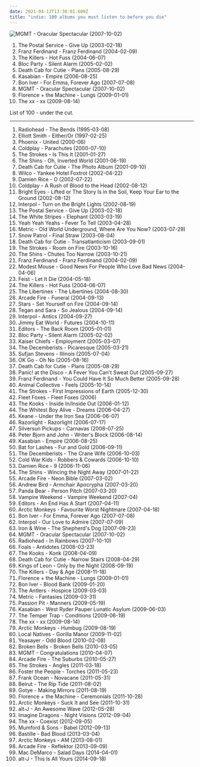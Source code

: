 ```yaml
---
date: 2021-04-12T13:38:01.600Z
title: "indie: 100 albums you must listen to before you die"
---
```

![MGMT - Oracular Spectacular (2007-10-02)](http://coverartarchive.org/release/683fd794-f6e2-3c6d-9b46-b392e4ae5047/24085861268-500.jpg "MGMT - Oracular Spectacular (2007-10-02)")
<ol class="albums">
<li data-cover="https://img.discogs.com/0KYiptrcWBVNaineREV1kbuow2U=/fit-in/600x588/filters:strip_icc():format(jpeg):mode_rgb():quality(90)/discogs-images/R-5104968-1384623054-8986.jpeg.jpg" data-tags="indie, electronic" role="button">The Postal Service - Give Up (2003-02-18)</li>
<li data-cover="http://coverartarchive.org/release/b434a801-3c05-46e2-8d43-6a56b77f56c6/8875665067-500.jpg" data-tags="indie rock, indie, franz ferdinand, rock" role="button">Franz Ferdinand - Franz Ferdinand (2004-02-09)</li>
<li data-cover="https://img.discogs.com/s_xHgLh4LMSvi6EsciX_mtUmKy0=/fit-in/600x594/filters:strip_icc():format(jpeg):mode_rgb():quality(90)/discogs-images/R-368410-1280359276.jpeg.jpg" data-tags="indie rock, indie, rock" role="button">The Killers - Hot Fuss (2004-06-07)</li>
<li data-cover="https://img.discogs.com/hFG9pe0pGf4SoIHMpU3SHkN8D24=/fit-in/600x600/filters:strip_icc():format(jpeg):mode_rgb():quality(90)/discogs-images/R-831879-1563019220-4715.jpeg.jpg" data-tags="indie rock" role="button">Bloc Party - Silent Alarm (2005-02-02)</li>
<li data-cover="http://coverartarchive.org/release/e6b48feb-4df7-4feb-b35f-efdb7695a949/9165973395-500.jpg" data-tags="indie" role="button">Death Cab for Cutie - Plans (2005-08-29)</li>
<li data-cover="https://via.placeholder.com/450" data-tags="indie, indie rock" role="button">Kasabian - Empire (2006-08-25)</li>
<li data-cover="https://img.discogs.com/Uch80IKVlQ2hcrz3xR5xx_QoN1Y=/fit-in/400x400/filters:strip_icc():format(jpeg):mode_rgb():quality(90)/discogs-images/R-1284045-1206310312.jpeg.jpg" data-tags="folk, indie" role="button">Bon Iver - For Emma, Forever Ago (2007-07-08)</li>
<li data-cover="http://coverartarchive.org/release/683fd794-f6e2-3c6d-9b46-b392e4ae5047/24085861268-500.jpg" data-tags="indie, electronic" role="button">MGMT - Oracular Spectacular (2007-10-02)</li>
<li data-cover="http://coverartarchive.org/release/11572329-7330-36eb-bcfb-787987c783be/9704570995-500.jpg" data-tags="indie" role="button">Florence + the Machine - Lungs (2009-01-01)</li>
<li data-cover="http://coverartarchive.org/release/2d9f9aac-1884-3939-a3b7-01437151e495/7167631451-500.jpg" data-tags="indie" role="button">The xx - xx (2009-08-14)</li>
</ol>
List of 100 - under the cut.
<!-- more -->

_________________

<ol class="albums">
<li data-cover="http://coverartarchive.org/release/42b46c84-2359-326a-87ee-bb056bd300c8/17814801695-500.jpg" data-tags="alternative rock, radiohead, rock" role="button">
Radiohead - The Bends (1995-03-08)
</li>
<li data-cover="http://coverartarchive.org/release/0a5aa565-8158-4e81-9776-af8044f6cc1e/18047694847-500.jpg" data-tags="singer-songwriter" role="button">
Elliott Smith - Either/Or (1997-02-25)
</li>
<li data-cover="http://coverartarchive.org/release/714d92af-7538-48cb-ad06-a6ef645c515a/4083841134-500.jpg" data-tags="indie" role="button">
Phoenix - United (2000-06)
</li>
<li data-cover="http://coverartarchive.org/release/435fc965-9121-461e-b8da-d9b505c9dc9b/4086974851-500.jpg" data-tags="coldplay, britpop" role="button">
Coldplay - Parachutes (2000-07-10)
</li>
<li data-cover="http://coverartarchive.org/release/7e3dd505-220a-3560-99df-2459afd045d8/2987742874-500.jpg" data-tags="indie rock, rock" role="button">
The Strokes - Is This It (2001-01-27)
</li>
<li data-cover="http://coverartarchive.org/release/2f1b11bf-5dfe-450e-9db9-6b7804dc90eb/8040240591-500.jpg" data-tags="indie" role="button">
The Shins - Oh, Inverted World (2001-06-19)
</li>
<li data-cover="http://coverartarchive.org/release/705e6e79-43f4-4b65-9dba-f78e955fb25b/7575110574-500.jpg" data-tags="indie" role="button">
Death Cab for Cutie - The Photo Album (2001-09-10)
</li>
<li data-cover="http://coverartarchive.org/release/667f92d8-2ea5-49fd-914b-54f955622ea9/3636036495-500.jpg" data-tags="indie, alt-country" role="button">
Wilco - Yankee Hotel Foxtrot (2002-04-22)
</li>
<li data-cover="https://img.discogs.com/ZQlQz6fBE2IohmkyyWgN2qBYtbw=/fit-in/150x150/filters:strip_icc():format(jpeg):mode_rgb():quality(90)/discogs-images/R-1222805-1202239031.jpeg.jpg" data-tags="acoustic, singer-songwriter, folk" role="button">
Damien Rice - O (2002-07-22)
</li>
<li data-cover="http://coverartarchive.org/release/219b202d-290e-3960-b626-bf852a63bc50/1339509743-500.jpg" data-tags="coldplay, rock" role="button">
Coldplay - A Rush of Blood to the Head (2002-08-12)
</li>
<li data-cover="http://coverartarchive.org/release/befc806a-fcc5-45b3-8162-4886c0d28627/4724053186-500.jpg" data-tags="indie" role="button">
Bright Eyes - Lifted or The Story Is in the Soil, Keep Your Ear to the Ground (2002-08-12)
</li>
<li data-cover="https://via.placeholder.com/450" data-tags="indie rock" role="button">
Interpol - Turn on the Bright Lights (2002-08-19)
</li>
<li data-cover="https://img.discogs.com/0KYiptrcWBVNaineREV1kbuow2U=/fit-in/600x588/filters:strip_icc():format(jpeg):mode_rgb():quality(90)/discogs-images/R-5104968-1384623054-8986.jpeg.jpg" data-tags="indie, electronic" role="button">
The Postal Service - Give Up (2003-02-18)
</li>
<li data-cover="http://coverartarchive.org/release/bb29bd28-71e7-32d3-ab5f-c2d33b25434a/4817242679-500.jpg" data-tags="rock" role="button">
The White Stripes - Elephant (2003-03-19)
</li>
<li data-cover="http://coverartarchive.org/release/ce74eeee-8e30-34db-addd-5ea135500e2e/5835206005-500.jpg" data-tags="indie rock, indie, rock" role="button">
Yeah Yeah Yeahs - Fever To Tell (2003-04-28)
</li>
<li data-cover="http://coverartarchive.org/release/04049b63-b29c-330c-b758-fe671a60f420/26953889856-500.jpg" data-tags="indie" role="button">
Metric - Old World Underground, Where Are You Now? (2003-07-29)
</li>
<li data-cover="http://coverartarchive.org/release/054cda68-baca-455e-9fdb-8c9663be2280/21752177114-500.jpg" data-tags="indie, alternative, indie rock, rock" role="button">
Snow Patrol - Final Straw (2003-08-04)
</li>
<li data-cover="https://img.discogs.com/HHLuK6EGaphF-vdfztO3Gjs13Kw=/fit-in/600x603/filters:strip_icc():format(jpeg):mode_rgb():quality(90)/discogs-images/R-10585623-1500405654-4307.jpeg.jpg" data-tags="indie, indie rock, indie pop" role="button">
Death Cab for Cutie - Transatlanticism (2003-09-01)
</li>
<li data-cover="http://coverartarchive.org/release/0f3cb2a7-8f63-4fd5-a331-39844400b9e4/9154355399-500.jpg" data-tags="indie rock, rock" role="button">
The Strokes - Room on Fire (2003-10-16)
</li>
<li data-cover="http://coverartarchive.org/release/735e9638-b555-49f5-b536-01ce8df1dbeb/22159704215-500.jpg" data-tags="indie, indie rock, the shins" role="button">
The Shins - Chutes Too Narrow (2003-10-21)
</li>
<li data-cover="http://coverartarchive.org/release/b434a801-3c05-46e2-8d43-6a56b77f56c6/8875665067-500.jpg" data-tags="indie rock, indie, franz ferdinand, rock" role="button">
Franz Ferdinand - Franz Ferdinand (2004-02-09)
</li>
<li data-cover="http://coverartarchive.org/release/ae7e41d6-ea04-455b-9107-80a94a24443c/12241028609-500.jpg" data-tags="indie rock, indie" role="button">
Modest Mouse - Good News For People Who Love Bad News (2004-04-06)
</li>
<li data-cover="https://img.discogs.com/eU2kHxppsdd5tQ2SLv80GIxVNz8=/fit-in/600x600/filters:strip_icc():format(jpeg):mode_rgb():quality(90)/discogs-images/R-1006592-1520070252-6057.jpeg.jpg" data-tags="female vocalists, indie" role="button">
Feist - Let It Die (2004-05-18)
</li>
<li data-cover="https://img.discogs.com/s_xHgLh4LMSvi6EsciX_mtUmKy0=/fit-in/600x594/filters:strip_icc():format(jpeg):mode_rgb():quality(90)/discogs-images/R-368410-1280359276.jpeg.jpg" data-tags="indie rock, indie, rock" role="button">
The Killers - Hot Fuss (2004-06-07)
</li>
<li data-cover="https://via.placeholder.com/450" data-tags="indie, rock" role="button">
The Libertines - The Libertines (2004-08-30)
</li>
<li data-cover="http://coverartarchive.org/release/26cdc327-38f2-4200-b5dc-f2fa0e13fcfe/1189320642-500.jpg" data-tags="indie rock" role="button">
Arcade Fire - Funeral (2004-09-13)
</li>
<li data-cover="https://img.discogs.com/8FIA2sz1_BotHhDwNL31gjdQ-mU=/fit-in/600x600/filters:strip_icc():format(jpeg):mode_rgb():quality(90)/discogs-images/R-13941067-1564536660-2325.jpeg.jpg" data-tags="indie, indie pop" role="button">
Stars - Set Yourself on Fire (2004-09-14)
</li>
<li data-cover="https://img.discogs.com/H-q1Do_SA1FUZzOWja6dHyPOdiw=/fit-in/456x455/filters:strip_icc():format(jpeg):mode_rgb():quality(90)/discogs-images/R-3176911-1319213405.jpeg.jpg" data-tags="indie" role="button">
Tegan and Sara - So Jealous (2004-09-14)
</li>
<li data-cover="https://via.placeholder.com/450" data-tags="indie rock, indie" role="button">
Interpol - Antics (2004-09-27)
</li>
<li data-cover="http://coverartarchive.org/release/e67133ea-9b44-4e2b-b612-50b2a7f9ca1f/4785067987-500.jpg" data-tags="alternative rock, emo" role="button">
Jimmy Eat World - Futures (2004-10-11)
</li>
<li data-cover="https://via.placeholder.com/450" data-tags="indie rock" role="button">
Editors - The Back Room (2005-01-01)
</li>
<li data-cover="https://img.discogs.com/hFG9pe0pGf4SoIHMpU3SHkN8D24=/fit-in/600x600/filters:strip_icc():format(jpeg):mode_rgb():quality(90)/discogs-images/R-831879-1563019220-4715.jpeg.jpg" data-tags="indie rock" role="button">
Bloc Party - Silent Alarm (2005-02-02)
</li>
<li data-cover="https://img.discogs.com/fx-3qtaLGu4XcxypfYKwWSLP_i0=/fit-in/549x466/filters:strip_icc():format(jpeg):mode_rgb():quality(90)/discogs-images/R-3501014-1389844857-4827.jpeg.jpg" data-tags="indie rock, indie" role="button">
Kaiser Chiefs - Employment (2005-03-07)
</li>
<li data-cover="https://via.placeholder.com/450" data-tags="indie" role="button">
The Decemberists - Picaresque (2005-03-21)
</li>
<li data-cover="http://coverartarchive.org/release/2f6d6830-e03c-4709-86ce-c0a2eb9e8c31/20089518568-500.jpg" data-tags="indie, folk" role="button">
Sufjan Stevens - Illinois (2005-07-04)
</li>
<li data-cover="https://via.placeholder.com/450" data-tags="rock, indie rock, indie" role="button">
OK Go - Oh No (2005-08-16)
</li>
<li data-cover="http://coverartarchive.org/release/e6b48feb-4df7-4feb-b35f-efdb7695a949/9165973395-500.jpg" data-tags="indie" role="button">
Death Cab for Cutie - Plans (2005-08-29)
</li>
<li data-cover="https://via.placeholder.com/450" data-tags="emo, rock" role="button">
Panic! at the Disco - A Fever You Can't Sweat Out (2005-09-27)
</li>
<li data-cover="http://coverartarchive.org/release/3e22c870-8aea-4f5a-8ecc-348df4f39165/1560405303-500.jpg" data-tags="indie rock, rock" role="button">
Franz Ferdinand - You Could Have It So Much Better (2005-09-28)
</li>
<li data-cover="http://coverartarchive.org/release/f5d8fc0b-f20d-3e74-85ae-b9e124bf8d25/20324224572-500.jpg" data-tags="experimental, indie" role="button">
Animal Collective - Feels (2005-10-14)
</li>
<li data-cover="http://coverartarchive.org/release/bc6365ab-b406-4214-96f8-ec4a7070c5d5/929495400-500.jpg" data-tags="rock, indie rock" role="button">
The Strokes - First Impressions of Earth (2005-12-30)
</li>
<li data-cover="http://coverartarchive.org/release/b71b6a8f-b6c4-4d25-98e4-6c72b2474667/2730327014-500.jpg" data-tags="folk, indie" role="button">
Fleet Foxes - Fleet Foxes (2006)
</li>
<li data-cover="https://img.discogs.com/UgYBf3eY904cb7WoJCaJgScI9yc=/fit-in/600x603/filters:strip_icc():format(jpeg):mode_rgb():quality(90)/discogs-images/R-4047995-1510080801-8275.jpeg.jpg" data-tags="indie" role="button">
The Kooks - Inside In/Inside Out (2006-01-12)
</li>
<li data-cover="http://coverartarchive.org/release/991663bf-fc45-422f-bf7f-7e713c22b591/17925341829-500.jpg" data-tags="indie" role="button">
The Whitest Boy Alive - Dreams (2006-04-27)
</li>
<li data-cover="http://coverartarchive.org/release/2990c760-3bb2-38c2-bcf5-fc67df98280f/6784302382-500.jpg" data-tags="britpop, indie" role="button">
Keane - Under the Iron Sea (2006-06-07)
</li>
<li data-cover="https://img.discogs.com/h6zZQTHVQ4QUBLe7aacMX-M4tgM=/fit-in/600x600/filters:strip_icc():format(jpeg):mode_rgb():quality(90)/discogs-images/R-759992-1323225269.jpeg.jpg" data-tags="rock, indie, indie rock, british" role="button">
Razorlight - Razorlight (2006-07-17)
</li>
<li data-cover="https://img.discogs.com/CJ5ybWE_YZQ5YPt9B9MfsnffsSk=/fit-in/600x600/filters:strip_icc():format(jpeg):mode_rgb():quality(90)/discogs-images/R-958025-1523171606-6172.jpeg.jpg" data-tags="indie, indie rock, shoegaze" role="button">
Silversun Pickups - Carnavas (2006-07-25)
</li>
<li data-cover="https://img.discogs.com/Qnlq942-_5wnDpZceNH8dOqsLw4=/fit-in/600x600/filters:strip_icc():format(jpeg):mode_rgb():quality(90)/discogs-images/R-748222-1155426394.jpeg.jpg" data-tags="indie, swedish" role="button">
Peter Bjorn and John - Writer's Block (2006-08-14)
</li>
<li data-cover="https://via.placeholder.com/450" data-tags="indie, indie rock" role="button">
Kasabian - Empire (2006-08-25)
</li>
<li data-cover="https://img.discogs.com/e8j4hzjnmOYuCeJKF02RrN_5_YY=/fit-in/600x594/filters:strip_icc():format(jpeg):mode_rgb():quality(90)/discogs-images/R-1054660-1198425678.jpeg.jpg" data-tags="indie, female vocalists" role="button">
Bat for Lashes - Fur and Gold (2006-09-11)
</li>
<li data-cover="http://coverartarchive.org/release/32bc0869-4cae-444a-8792-c17dd5d314fb/21233023204-500.jpg" data-tags="indie" role="button">
The Decemberists - The Crane Wife (2006-10-03)
</li>
<li data-cover="http://coverartarchive.org/release/1cd89dd6-158f-43c8-8a36-70546defb4a9/16174037445-500.jpg" data-tags="indie, indie rock" role="button">
Cold War Kids - Robbers & Cowards (2006-10-10)
</li>
<li data-cover="http://coverartarchive.org/release/490595e7-8ec0-3ad1-ac51-95e816ecb24b/8345167017-500.jpg" data-tags="folk, singer-songwriter, acoustic" role="button">
Damien Rice - 9 (2006-11-06)
</li>
<li data-cover="http://coverartarchive.org/release/b585fc51-4f54-32d7-89a5-a5d57b3840dd/21173965740-500.jpg" data-tags="indie, indie rock" role="button">
The Shins - Wincing the Night Away (2007-01-22)
</li>
<li data-cover="http://coverartarchive.org/release/e9d5f43f-826f-3a52-8890-084d0863d687/2096303717-500.jpg" data-tags="indie rock, indie" role="button">
Arcade Fire - Neon Bible (2007-03-02)
</li>
<li data-cover="http://coverartarchive.org/release/a01bc8ac-bdbe-3893-ab2d-2990e52005cf/8763055969-500.jpg" data-tags="indie, folk" role="button">
Andrew Bird - Armchair Apocrypha (2007-03-20)
</li>
<li data-cover="http://coverartarchive.org/release/d40165ac-a2c9-4ab7-9844-b643106a5a9b/13817952025-500.jpg" data-tags="experimental, indie" role="button">
Panda Bear - Person Pitch (2007-03-20)
</li>
<li data-cover="http://coverartarchive.org/release/e3329c6a-6ff9-4254-b82e-f4ac85e5e6dd/2514121509-500.jpg" data-tags="indie, indie rock" role="button">
Vampire Weekend - Vampire Weekend (2007-04)
</li>
<li data-cover="https://img.discogs.com/nmM1U3DYX_Qh985bIxtRQL9zvuk=/fit-in/600x600/filters:strip_icc():format(jpeg):mode_rgb():quality(90)/discogs-images/R-1002272-1460092546-5073.jpeg.jpg" data-tags="indie rock, indie" role="button">
Editors - An End Has A Start (2007-04-11)
</li>
<li data-cover="http://coverartarchive.org/release/3c7c6c47-aba4-3d96-a5a3-1aa355aed522/7582830579-500.jpg" data-tags="indie rock" role="button">
Arctic Monkeys - Favourite Worst Nightmare (2007-04-18)
</li>
<li data-cover="https://img.discogs.com/Uch80IKVlQ2hcrz3xR5xx_QoN1Y=/fit-in/400x400/filters:strip_icc():format(jpeg):mode_rgb():quality(90)/discogs-images/R-1284045-1206310312.jpeg.jpg" data-tags="folk, indie" role="button">
Bon Iver - For Emma, Forever Ago (2007-07-08)
</li>
<li data-cover="http://coverartarchive.org/release/3c7360b9-c7fe-4c14-86fe-a13789461451/6212700819-500.jpg" data-tags="indie rock, indie, post-punk" role="button">
Interpol - Our Love to Admire (2007-07-09)
</li>
<li data-cover="http://coverartarchive.org/release/8211db1a-cbdb-3443-bb30-07e801e4272b/19801900502-500.jpg" data-tags="folk, indie" role="button">
Iron & Wine - The Shepherd's Dog (2007-09-23)
</li>
<li data-cover="http://coverartarchive.org/release/683fd794-f6e2-3c6d-9b46-b392e4ae5047/24085861268-500.jpg" data-tags="indie, electronic" role="button">
MGMT - Oracular Spectacular (2007-10-02)
</li>
<li data-cover="http://coverartarchive.org/release/ea92a194-2d60-35c7-9d56-0e1dba20cd45/8141643246-500.jpg" data-tags="alternative, alternative rock" role="button">
Radiohead - In Rainbows (2007-10-10)
</li>
<li data-cover="https://img.discogs.com/OGe9EBxPmnL-KHbU69mabGqX1SY=/fit-in/600x591/filters:strip_icc():format(jpeg):mode_rgb():quality(90)/discogs-images/R-1296744-1270584765.jpeg.jpg" data-tags="math rock, indie" role="button">
Foals - Antidotes (2008-03-23)
</li>
<li data-cover="http://coverartarchive.org/release/108ff541-d605-3cd0-bd71-c7626dd224c3/15041273179-500.jpg" data-tags="indie, indie rock" role="button">
The Kooks - Konk (2008-04-09)
</li>
<li data-cover="https://via.placeholder.com/450" data-tags="indie, indie rock" role="button">
Death Cab for Cutie - Narrow Stairs (2008-04-29)
</li>
<li data-cover="http://coverartarchive.org/release/76461aea-eed9-3391-88e4-3c78ea2a94e3/6247643874-500.jpg" data-tags="rock, alternative rock" role="button">
Kings of Leon - Only by the Night (2008-09-19)
</li>
<li data-cover="http://coverartarchive.org/release/b459cd86-0392-4166-a5d6-0dfa505976df/2584590181-500.jpg" data-tags="indie, indie rock, rock" role="button">
The Killers - Day & Age (2008-11-18)
</li>
<li data-cover="http://coverartarchive.org/release/11572329-7330-36eb-bcfb-787987c783be/9704570995-500.jpg" data-tags="indie" role="button">
Florence + the Machine - Lungs (2009-01-01)
</li>
<li data-cover="http://coverartarchive.org/release/045bd22e-b181-4b67-8fda-dbb47a66cef6/2333024859-500.jpg" data-tags="folk, indie" role="button">
Bon Iver - Blood Bank (2009-01-20)
</li>
<li data-cover="https://img.discogs.com/GxQjBeFyocuKNcGZ4c-UBv-dTTk=/fit-in/600x600/filters:strip_icc():format(jpeg):mode_rgb():quality(90)/discogs-images/R-1855864-1266676841.jpeg.jpg" data-tags="indie, haunting" role="button">
The Antlers - Hospice (2009-03-03)
</li>
<li data-cover="http://coverartarchive.org/release/6f11dccd-73f6-472a-8fec-75f54852a0b8/26953752694-500.jpg" data-tags="indie rock, indie" role="button">
Metric - Fantasies (2009-03-31)
</li>
<li data-cover="http://coverartarchive.org/release/830e2a21-1e76-40ad-a4a5-9a1b12d656ff/11102770324-500.jpg" data-tags="electronic, indie pop, indie" role="button">
Passion Pit - Manners (2009-05-19)
</li>
<li data-cover="http://coverartarchive.org/release/9abf8864-0a0e-4b3b-b560-e950aa8ec9d9/12242454111-500.jpg" data-tags="indie, alternative rock, indie rock, british" role="button">
Kasabian - West Ryder Pauper Lunatic Asylum (2009-06-03)
</li>
<li data-cover="http://coverartarchive.org/release/2342ef67-07f8-4fc7-b7c5-a15d20bccac1/5908075333-500.jpg" data-tags="indie rock" role="button">
The Temper Trap - Conditions (2009-06-19)
</li>
<li data-cover="http://coverartarchive.org/release/2d9f9aac-1884-3939-a3b7-01437151e495/7167631451-500.jpg" data-tags="indie" role="button">
The xx - xx (2009-08-14)
</li>
<li data-cover="http://coverartarchive.org/release/0b1b5da2-82ca-3593-8271-f1236a732613/15846225993-500.jpg" data-tags="psychedelic rock, indie rock" role="button">
Arctic Monkeys - Humbug (2009-08-19)
</li>
<li data-cover="https://img.discogs.com/4bhWHw7aMVxygwT4WoCJBZ0I1W8=/fit-in/539x488/filters:strip_icc():format(jpeg):mode_rgb():quality(90)/discogs-images/R-2044862-1260541326.jpeg.jpg" data-tags="indie" role="button">
Local Natives - Gorilla Manor (2009-11-02)
</li>
<li data-cover="http://coverartarchive.org/release/8d2dca48-73cb-3739-a6e8-abdca9538134/8303197337-500.jpg" data-tags="indie" role="button">
Yeasayer - Odd Blood (2010-02-08)
</li>
<li data-cover="http://coverartarchive.org/release/1ae68835-1488-4f76-a239-5aeeacf8be80/4199706569-500.jpg" data-tags="indie" role="button">
Broken Bells - Broken Bells (2010-03-05)
</li>
<li data-cover="https://img.discogs.com/cfc9e7fd50d7c9c08931869b95f6849a01d0635d/images/spacer.gif" data-tags="psychedelic, electronic, indie" role="button">
MGMT - Congratulations (2010-04-07)
</li>
<li data-cover="https://img.discogs.com/DB6Mo-yII18CsFctk6O788ziETs=/fit-in/600x601/filters:strip_icc():format(jpeg):mode_rgb():quality(90)/discogs-images/R-2894693-1539270185-7317.jpeg.jpg" data-tags="indie rock" role="button">
Arcade Fire - The Suburbs (2010-05-27)
</li>
<li data-cover="https://img.discogs.com/HEWSmK5v2BKKR5dX4Xzkl_02rO0=/fit-in/472x472/filters:strip_icc():format(jpeg):mode_rgb():quality(90)/discogs-images/R-2787336-1301014564.jpeg.jpg" data-tags="indie rock" role="button">
The Strokes - Angles (2011-03-18)
</li>
<li data-cover="http://coverartarchive.org/release/a67c9410-8035-4894-bcca-8848b2a1421e/24056349330-500.jpg" data-tags="indie pop" role="button">
Foster the People - Torches (2011-05-23)
</li>
<li data-cover="http://coverartarchive.org/release/16f3fcf2-4511-4c8c-93bb-b4c8910aa9db/5792635582-500.jpg" data-tags="indie, frank ocean" role="button">
Frank Ocean - Novacane (2011-05-31)
</li>
<li data-cover="http://coverartarchive.org/release/3c763b64-12d2-4c61-9d4b-11eb06c2138d/13215984516-500.jpg" data-tags="indie, folk" role="button">
Beirut - The Rip Tide (2011-08-02)
</li>
<li data-cover="https://img.discogs.com/FJT4JjiaFBDBDCUdKj3ouXuus3M=/fit-in/293x293/filters:strip_icc():format(jpeg):mode_rgb():quality(90)/discogs-images/R-3069528-1314275965.jpeg.jpg" data-tags="indie, electronic" role="button">
Gotye - Making Mirrors (2011-08-19)
</li>
<li data-cover="http://coverartarchive.org/release/c4cd4554-e6c2-4474-9e03-305b586007a1/17890002299-500.jpg" data-tags="indie, female vocalists" role="button">
Florence + the Machine - Ceremonials (2011-10-28)
</li>
<li data-cover="https://img.discogs.com/SwwptWILNhuh0Zyv4jaNDCyq3Oc=/fit-in/600x468/filters:strip_icc():format(jpeg):mode_rgb():quality(90)/discogs-images/R-3178948-1319300120.jpeg.jpg" data-tags="indie rock, rock, indie" role="button">
Arctic Monkeys - Suck It and See (2011-10-31)
</li>
<li data-cover="http://coverartarchive.org/release/9421c67a-9e28-4e75-bc20-c1424c7510ea/17153963887-500.jpg" data-tags="indie" role="button">
alt-J - An Awesome Wave (2012-05-28)
</li>
<li data-cover="http://coverartarchive.org/release/e7bf831c-fff2-4758-a026-4432fd957bd3/6796107819-500.jpg" data-tags="indie rock, alternative, alternative rock" role="button">
Imagine Dragons - Night Visions (2012-09-04)
</li>
<li data-cover="http://coverartarchive.org/release/bd33b592-9208-49e5-b0dc-fec799689a5c/3325563092-500.jpg" data-tags="indie, electronic" role="button">
The xx - Coexist (2012-09-05)
</li>
<li data-cover="http://coverartarchive.org/release/5e41ce0d-ce16-4a00-83bb-8e0e41d67cbb/2484391424-500.jpg" data-tags="folk, indie, british" role="button">
Mumford & Sons - Babel (2012-09-13)
</li>
<li data-cover="http://coverartarchive.org/release/99d80ba7-516e-4058-8c01-ab04e4ccca4b/11232970334-500.jpg" data-tags="british, rock, indietronica" role="button">
Bastille - Bad Blood (2013-03-04)
</li>
<li data-cover="http://coverartarchive.org/release/bf584cf2-dc33-433e-b8b2-b85578822726/7915352231-500.jpg" data-tags="indie rock" role="button">
Arctic Monkeys - AM (2013-08-01)
</li>
<li data-cover="http://coverartarchive.org/release/660b4600-6d15-46c7-986b-650c26b97ddf/11070767669-500.jpg" data-tags="indie rock" role="button">
Arcade Fire - Reflektor (2013-09-09)
</li>
<li data-cover="http://coverartarchive.org/release/7e535de9-a3b3-423e-8edf-c200e8713c77/7135267762-500.jpg" data-tags="indie rock, jangle pop, indie" role="button">
Mac DeMarco - Salad Days (2014-04-01)
</li>
<li data-cover="http://coverartarchive.org/release/8f88b648-658c-4419-9d15-138c9d6d40c1/7480709015-500.jpg" data-tags="electronic, indie, 2010s" role="button">
alt-J - This Is All Yours (2014-09-18)
</li>
</ol>